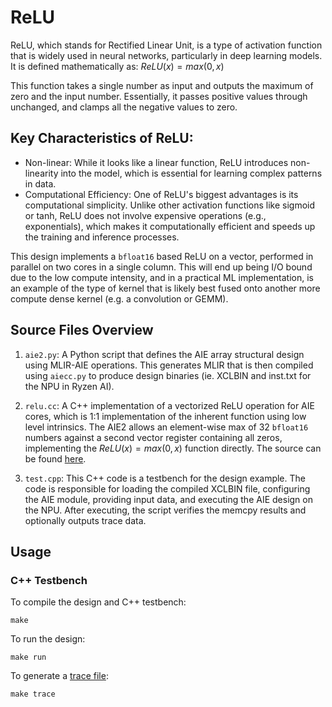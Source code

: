 <!---//===- README.md --------------------------*- Markdown -*-===//
//
// This file is licensed under the Apache License v2.0 with LLVM Exceptions.
// See https://llvm.org/LICENSE.txt for license information.
// SPDX-License-Identifier: Apache-2.0 WITH LLVM-exception
//
// Copyright (C) 2022, Advanced Micro Devices, Inc.
// 
//===----------------------------------------------------------------------===//-->

# ReLU


ReLU, which stands for Rectified Linear Unit, is a type of activation function that is widely used in neural networks, particularly in deep learning models. It is defined mathematically as: $ReLU(x) = max(0,x)$

This function takes a single number as input and outputs the maximum of zero and the input number. Essentially, it passes positive values through unchanged, and clamps all the negative values to zero.

## Key Characteristics of ReLU:
* Non-linear: While it looks like a linear function, ReLU introduces non-linearity into the model, which is essential for learning complex patterns in data.
* Computational Efficiency: One of ReLU's biggest advantages is its computational simplicity. Unlike other activation functions like sigmoid or tanh, ReLU does not involve expensive operations (e.g., exponentials), which makes it computationally efficient and speeds up the training and inference processes.

This design implements a `bfloat16` based ReLU on a vector, performed in parallel on two cores in a single column.  This will end up being I/O bound due to the low compute intensity, and in a practical ML implementation, is an example of the type of kernel that is likely best fused onto another more compute dense kernel (e.g. a convolution or GEMM).


## Source Files Overview

1. `aie2.py`: A Python script that defines the AIE array structural design using MLIR-AIE operations. This generates MLIR that is then compiled using `aiecc.py` to produce design binaries (ie. XCLBIN and inst.txt for the NPU in Ryzen AI). 

1. `relu.cc`: A C++ implementation of a vectorized ReLU operation for AIE cores, which is 1:1 implementation of the inherent function using low level intrinsics.  The AIE2 allows an element-wise max of 32 `bfloat16` numbers against a second vector register containing all zeros, implementing the $ReLU(x) = max(0,x)$ function directly.   The source can be found [here](../../../aie_kernels/aie2/relu.cc).

1. `test.cpp`: This C++ code is a testbench for the design example. The code is responsible for loading the compiled XCLBIN file, configuring the AIE module, providing input data, and executing the AIE design on the NPU. After executing, the script verifies the memcpy results and optionally outputs trace data.


## Usage

### C++ Testbench

To compile the design and C++ testbench:

```
make
```

To run the design:

```
make run
```

To generate a [trace file](../../../programming_guide/section-4/section-4b/README.md):

```
make trace
```